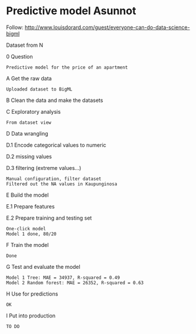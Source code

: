 # Predictive model Asunnot

Follow: http://www.louisdorard.com/guest/everyone-can-do-data-science-bigml

Dataset from N

0 Question

    Predictive model for the price of an apartment

A Get the raw data

    Uploaded dataset to BigML

B Clean the data and make the datasets

C Exploratory analysis

    From dataset view

D Data wrangling

D.1 Encode categorical values to numeric

D.2 missing values

D.3 filtering (extreme values...)

    Manual configuration, filter dataset
    Filtered out the NA values in Kaupunginosa

E Build the model

E.1 Prepare features

E.2 Prepare training and testing set

    One-click model
    Model 1 done, 80/20

F Train the model

    Done

G Test and evaluate the model

    Model 1 Tree: MAE = 34937, R-squared = 0.49
    Model 2 Random forest: MAE = 26352, R-squared = 0.63

H Use for predictions

    OK

I Put into production

    TO DO
